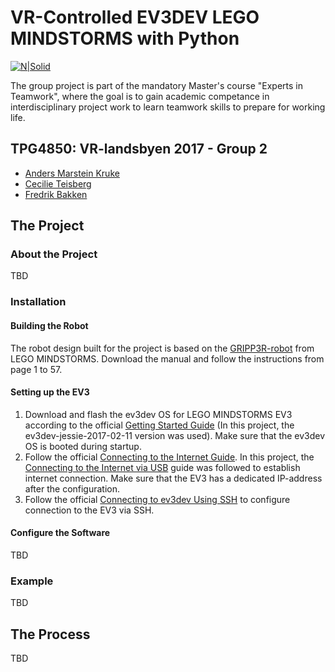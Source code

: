 # VR-Controlled EV3DEV LEGO MINDSTORMS with Python

[![N|Solid](https://www.python.org/static/community_logos/python-powered-w-70x28.png)](https://www.python.org/static/community_logos/python-powered-w-70x28.png)

The group project is part of the mandatory Master's course "Experts in Teamwork", where the goal is to gain academic competance in interdisciplinary project work to learn teamwork skills to prepare for working life.

## TPG4850: VR-landsbyen 2017 - Group 2

  - [Anders Marstein Kruke](https://github.com/andersmkruke)
  - [Cecilie Teisberg](https://github.com/teisberg)
  - [Fredrik Bakken](https://github.com/FredrikBakken)

## The Project

### About the Project

TBD

### Installation

#### Building the Robot

The robot design built for the project is based on the [GRIPP3R-robot](https://www.lego.com/nb-no/mindstorms/build-a-robot/gripp3r) from LEGO MINDSTORMS. Download the manual and follow the instructions from page 1 to 57.

#### Setting up the EV3

1. Download and flash the ev3dev OS for LEGO MINDSTORMS EV3 according to the official [Getting Started Guide](http://www.ev3dev.org/docs/getting-started/) (In this project, the ev3dev-jessie-2017-02-11 version was used). Make sure that the ev3dev OS is booted during startup.
2. Follow the official [Connecting to the Internet Guide](http://www.ev3dev.org/docs/networking/). In this project, the [Connecting to the Internet via USB](http://www.ev3dev.org/docs/tutorials/connecting-to-the-internet-via-usb/) guide was followed to establish internet connection. Make sure that the EV3 has a dedicated IP-address after the configuration.
3. Follow the official [Connecting to ev3dev Using SSH](http://www.ev3dev.org/docs/tutorials/connecting-to-ev3dev-with-ssh/) to configure connection to the EV3 via SSH.

#### Configure the Software

TBD

### Example

TBD

## The Process

TBD

